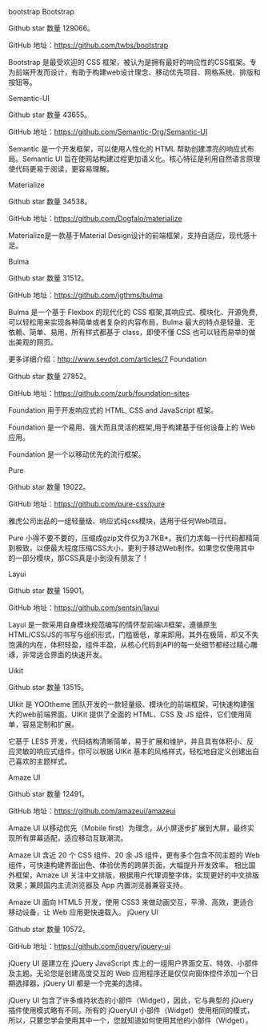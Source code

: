 bootstrap
Bootstrap

Github star 数量 129066。

GitHub 地址：https://github.com/twbs/bootstrap

Bootstrap 是最受欢迎的 CSS 框架，被认为是拥有最好的响应性的CSS框架。专为前端开发而设计，有助于构建web设计理念、移动优先项目、网格系统、排版和按钮等。

Semantic-UI

Github star 数量 43655。

GitHub 地址：https://github.com/Semantic-Org/Semantic-UI

Semantic 是一个开发框架，可以使用人性化的 HTML 帮助创建漂亮的响应式布局。Semantic UI 旨在使网站构建过程更加语义化。核心特征是利用自然语言原理使代码更易于阅读，更容易理解。

Materialize

Github star 数量 34538。

GitHub 地址：https://github.com/Dogfalo/materialize

Materialize是一款基于Material Design设计的前端框架，支持自适应，现代感十足。

Bulma

Github star 数量 31512。

GitHub 地址：https://github.com/jgthms/bulma

Bulma 是一个基于 Flexbox 的现代化的 CSS 框架,其响应式、模块化、开源免费,可以轻松用来实现各种简单或者复杂的内容布局，Bulma 最大的特点是轻量、无依赖、简单、易用，所有样式都基于 class，即使不懂 CSS 也可以轻而易举的做出美观的网页。

更多详细介绍：http://www.sevdot.com/articles/7
Foundation

Github star 数量 27852。

GitHub 地址：https://github.com/zurb/foundation-sites

Foundation 用于开发响应式的 HTML, CSS and JavaScript 框架。

Foundation 是一个易用、强大而且灵活的框架,用于构建基于任何设备上的 Web 应用。

Foundation 是一个以移动优先的流行框架。

Pure

Github star 数量 19022。

GitHub 地址：https://github.com/pure-css/pure

雅虎公司出品的一组轻量级、响应式纯css模块，适用于任何Web项目。

Pure 小得不要不要的，压缩成gzip文件仅为3.7KB*。我们力求每一行代码都精简到极致，以便最大程度压缩CSS大小，更利于移动Web制作。如果您仅使用其中的一部分模块，那CSS真是小到没有朋友了！

Layui

Github star 数量 15901。

GitHub 地址：https://github.com/sentsin/layui

Layui 是一款采用自身模块规范编写的情怀型前端UI框架，遵循原生HTML/CSS/JS的书写与组织形式，门槛极低，拿来即用。其外在极简，却又不失饱满的内在，体积轻盈，组件丰盈，从核心代码到API的每一处细节都经过精心雕琢，非常适合界面的快速开发。

Uikit

Github star 数量 13515。

UIkit 是 YOOtheme 团队开发的一款轻量级、模块化的前端框架，可快速构建强大的web前端界面。UIKit 提供了全面的 HTML、CSS 及 JS 组件，它们使用简单，容易定制和扩展。

它基于 LESS 开发，代码结构清晰简单，易于扩展和维护，并且具有体积小、反应灵敏的响应式组件，你可以根据 UIKit 基本的风格样式，轻松地自定义创建出自己喜欢的主题样式。

Amaze UI

Github star 数量 12491。

GitHub 地址：https://github.com/amazeui/amazeui

Amaze UI 以移动优先（Mobile first）为理念，从小屏逐步扩展到大屏，最终实现所有屏幕适配，适应移动互联潮流。

Amaze UI 含近 20 个 CSS 组件、20 余 JS 组件，更有多个包含不同主题的 Web 组件，可快速构建界面出色、体验优秀的跨屏页面，大幅提升开发效率。
相比国外框架，Amaze UI 关注中文排版，根据用户代理调整字体，实现更好的中文排版效果；兼顾国内主流浏览器及 App 内置浏览器兼容支持。

Amaze UI 面向 HTML5 开发，使用 CSS3 来做动画交互，平滑、高效，更适合移动设备，让 Web 应用更快速载入。
jQuery UI

Github star 数量 10572。

GitHub 地址：https://github.com/jquery/jquery-ui

jQuery UI 是建立在 jQuery JavaScript 库上的一组用户界面交互、特效、小部件及主题。无论您是创建高度交互的 Web 应用程序还是仅仅向窗体控件添加一个日期选择器，jQuery UI 都是一个完美的选择。

jQuery UI 包含了许多维持状态的小部件（Widget），因此，它与典型的 jQuery 插件使用模式略有不同。所有的 jQueryUI 小部件（Widget）使用相同的模式，所以，只要您学会使用其中一个，您就知道如何使用其他的小部件（Widget）。

